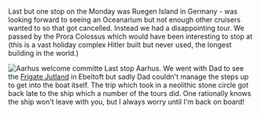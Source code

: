 Last but one stop on the Monday was Ruegen Island in Germany - was looking forward to seeing an Oceanarium but not enough other cruisers wanted to so that got cancelled. Instead we had a disappointing tour. We passed by the Prora Colossus which would have been interesting to stop at (this is a vast holiday complex Hitler built but never used, the longest building in the world.)

![Aarhus welcome committe](aarhus.JPG)
Last stop Aarhus. We went with Dad to see the
[Frigate Jutland](http://www.fregatten-jylland.dk/) in Ebeltoft but sadly Dad couldn't manage the steps up to get into the boat itself. The trip which took in a neolithic stone circle got back late to the ship which a number of the tours did. One rationally knows the ship won't leave with you, but I always worry until I'm back on board!
